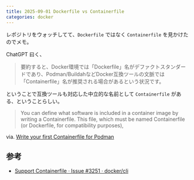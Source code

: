 ```yaml
---
title: 2025-09-01 Dockerfile vs Containerfile
categories: docker
---
```


レポジトリをウォッチしてて、`Dockerfile` ではなく `Containerfile` を見かけたのでメモ。

ChatGPT 曰く、

> 要約すると、Docker環境では「Dockerfile」名がデファクトスタンダードであり、Podman/BuildahなどDocker互換ツールの文脈では「Containerfile」名が推奨される場合があるという状況です。

ということで互換ツールも対応した中立的な名前として `Containerfile` がある、ということらしい。

> You can define what software is included in a container image by writing a Containerfile. This file, which must be named Containerfile (or Dockerfile, for compatibility purposes),

via. [Write your first Containerfile for Podman](https://www.redhat.com/en/blog/write-your-first-containerfile-podman#:~:text=You%20can%20define%20what%20software,before%20the%20container%20is%20launched)

## 参考

- [Support Containerfile · Issue #3251 · docker/cli](https://github.com/docker/cli/issues/3251)
